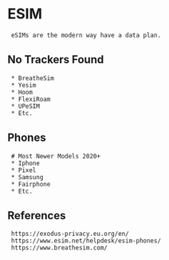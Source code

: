 ESIM
=====

     eSIMs are the modern way have a data plan.

No Trackers Found
------------------

     * BreatheSim
     * Yesim
     * Hoom
     * FlexiRoam
     * UPeSIM
     * Etc.

Phones
------

     # Most Newer Models 2020+
     * Iphone
     * Pixel
     * Samsung
     * Fairphone
     * Etc. 

References
----------

     https://exodus-privacy.eu.org/en/
     https://www.esim.net/helpdesk/esim-phones/
     https://www.breathesim.com/